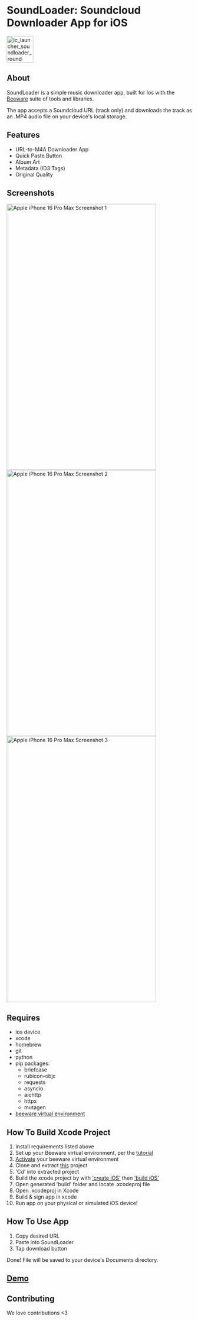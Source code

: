 # SoundLoader: Soundcloud Downloader App for iOS

<img width="72" height="72" alt="ic_launcher_soundloader_round" src="https://github.com/user-attachments/assets/1cd86fc9-3afa-415c-8bcf-6d0cd810ab82" />  

## About

SoundLoader is a simple music downloader app, built for Ios with the [Beeware](https://beeware.org) suite of tools and libraries.  

The app accepts a Soundcloud URL (track only) and downloads the track as an .MP4 audio file on your device's local storage.


## Features

*  URL-to-M4A Downloader App
*  Quick Paste Button
*  Album Art
*  Metadata (ID3 Tags)
*  Original Quality

## Screenshots

<img width="405" height="720" alt="Apple iPhone 16 Pro Max Screenshot 1" src="https://github.com/user-attachments/assets/355a98ef-5c96-446d-9b1b-e16e837bab9b" />
<img width="405" height="720" alt="Apple iPhone 16 Pro Max Screenshot 2" src="https://github.com/user-attachments/assets/e463bfb3-b7e0-4dba-8c1e-a00d83b6c4ca" />
<img width="405" height="720" alt="Apple iPhone 16 Pro Max Screenshot 3" src="https://github.com/user-attachments/assets/d466dd7c-af13-4c3a-aac3-5a94b344f438" />

## Requires

* ios device
* xcode
* homebrew
* git
* python
* pip packages:
  * briefcase
  * rubicon-objc
  * requests
  * asyncio
  * aiohttp
  * httpx
  * mutagen
* [beeware virtual environment](https://docs.beeware.org/en/latest/tutorial/tutorial-0.html)

## How To Build Xcode Project

1.  Install requirements listed above
2.  Set up your Beeware virtual environment, per the [tutorial]((https://docs.beeware.org/en/latest/tutorial/tutorial-0.html#))
3.  [Activate](https://docs.beeware.org/en/latest/tutorial/tutorial-0.html#) your beeware virtual environment
4.  Clone and extract [this](https://github.com/mvxGREEN/SoundLoaderIos) project
6.  'Cd' into extracted project
7.  Build the xcode project by with ['create iOS'](https://docs.beeware.org/en/latest/tutorial/tutorial-5/iOS.html) then ['build iOS'](https://docs.beeware.org/en/latest/tutorial/tutorial-5/iOS.html)
8.  Open generated 'build' folder and locate .xcodeproj file
9.  Open .xcodeproj in Xcode
10.  Build & sign app in xcode
11.  Run app on your physical or simulated iOS device!

## How To Use App


1.  Copy desired URL
2.  Paste into SoundLoader
3.  Tap download button

Done!  File will be saved to your device's Documents directory.


## [Demo](https://youtu.be/Evi0wVs-WLI?si=z8fdNlIfUhn9m3Xa)


## Contributing

We love contributions <3
